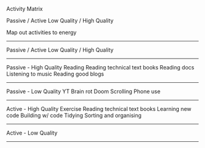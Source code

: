 Activity Matrix

Passive / Active
Low Quality / High Quality

Map out activities to energy

---

Passive / Active
Low Quality / High Quality

---------------

Passive - High Quality
Reading 
Reading technical text books
Reading docs
Listening to music
Reading good blogs

---------------

Passive - Low Quality
YT
Brain rot
Doom Scrolling
Phone use

---------------

Active - High Quality
Exercise
Reading technical text books
Learning new code
Building w/ code 
Tidying 
Sorting and organising


---------------

Active - Low Quality


---------------